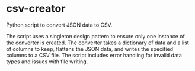 # csv-creator
Python script to convert JSON data to CSV.

The script uses a singleton design pattern to ensure only one instance of the converter is created. The converter takes a dictionary of data and a list of columns to keep, flattens the JSON data, and writes the specified columns to a CSV file. The script includes error handling for invalid data types and issues with file writing.
